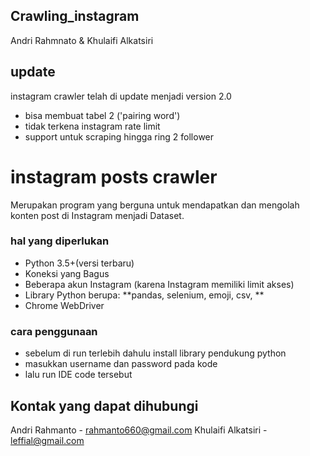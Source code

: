 ## Crawling_instagram
Andri Rahmnato &amp; Khulaifi Alkatsiri

## update
instagram crawler telah di update menjadi version 2.0
- bisa membuat tabel 2 ('pairing word')
- tidak terkena instagram rate limit
- support untuk scraping hingga ring 2 follower

# instagram posts crawler
Merupakan program yang berguna untuk mendapatkan dan mengolah konten post di Instagram menjadi Dataset.

### hal yang diperlukan
- Python 3.5+(versi terbaru)
- Koneksi yang Bagus
- Beberapa akun Instagram (karena Instagram memiliki limit akses)
- Library Python berupa: **pandas, selenium, emoji, csv, **
- Chrome WebDriver

### cara penggunaan
- sebelum di run terlebih dahulu install library pendukung python
- masukkan username dan password pada kode
- lalu run IDE code tersebut

 ## Kontak yang dapat dihubungi
 Andri Rahmanto - rahmanto660@gmail.com
 Khulaifi Alkatsiri - leffial@gmail.com
 
 
